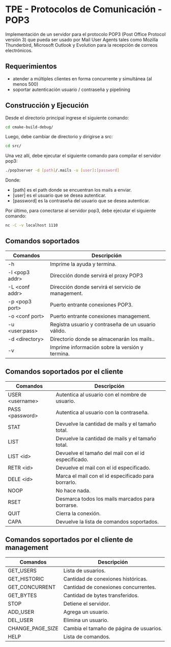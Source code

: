 # TPE - Protocolos de Comunicación - POP3

Implementación de un servidor para el protocolo POP3 (Post Office Protocol versión 3) que pueda ser usado
por Mail User Agents tales como Mozilla Thunderbird, Microsoft Outlook y Evolution para la recepción de correos electrónicos.

## Requerimientos

* atender a múltiples clientes en forma concurrente y simultánea (al menos 500)
* soportar autenticación usuario / contraseña y pipelining

## Construcción y Ejecución

Desde el directorio principal ingrese el siguiente comando:

```bash
cd cmake-build-debug/
```

Luego, debe cambiar de directorio y dirigirse a src:

```bash
cd src/
```

Una vez allí, debe ejecutar el siguiente comando para compilar el servidor pop3:

```bash
./pop3server -d [path]/.mails -u [user]:[password]
```

Donde:
* [path] es el path donde se encuentran los mails a enviar.
* [user] es el usuario que se desea autenticar.
* [password] es la contraseña del usuario que se desea autenticar.

Por último, para conectarse al servidor pop3, debe ejecutar el siguiente comando:

```bash
nc -C -v localhost 1110
```

## Comandos soportados
| Comandos         | Descripción                                         |
|------------------|-----------------------------------------------------|
| -h               | Imprime la ayuda y termina.                         |
| -l \<pop3 addr>  | Dirección donde servirá  el proxy POP3              |
| -L \<conf  addr> | Dirección donde servirá  el servicio de management. |
| -p \<pop3 port>  | Puerto entrante conexiones POP3.                    |
| -o \<conf port>  | Puerto entrante conexiones management.              |
| -u \<user:pass>  | Registra usuario y contraseña de un usuario válido. |
| -d \<directory>  | Directorio donde se almacenarán los mails..         |
| -v               | Imprime información sobre la versión y termina.     |

## Comandos soportados por el cliente
| Comandos         | Descripción                                         |
|------------------|-----------------------------------------------------|
| USER \<username> | Autentica al usuario con el nombre de usuario.      |
| PASS \<password> | Autentica al usuario con la contraseña.             |
| STAT             | Devuelve la cantidad de mails y el tamaño total.    |
| LIST             | Devuelve la cantidad de mails y el tamaño total.    |
| LIST \<id>       | Devuelve el tamaño del mail con el id especificado. |
| RETR \<id>       | Devuelve el mail con el id especificado.            |
| DELE \<id>       | Marca el mail con el id especificado para borrarlo. |
| NOOP             | No hace nada.                                       |
| RSET             | Desmarca todos los mails marcados para borrarse.    |
| QUIT             | Cierra la conexión.                                 |
| CAPA             | Devuelve la lista de comandos soportados.           |

## Comandos soportados por el cliente de management
| Comandos         | Descripción                             |
|------------------|-----------------------------------------|
| GET_USERS        | Lista de usuarios.                      |
| GET_HISTORIC     | Cantidad de conexiones históricas.      |
| GET_CONCURRENT   | Cantidad de conexiones concurrentes.    |
| GET_BYTES        | Cantidad de bytes transferidos.         |
| STOP             | Detiene el servidor.                    |
| ADD_USER         | Agrega un usuario.                      |
| DEL_USER         | Elimina un usuario.                     |
| CHANGE_PAGE_SIZE | Cambia el tamaño de página de usuarios. |
| HELP             | Lista de comandos.                      |
